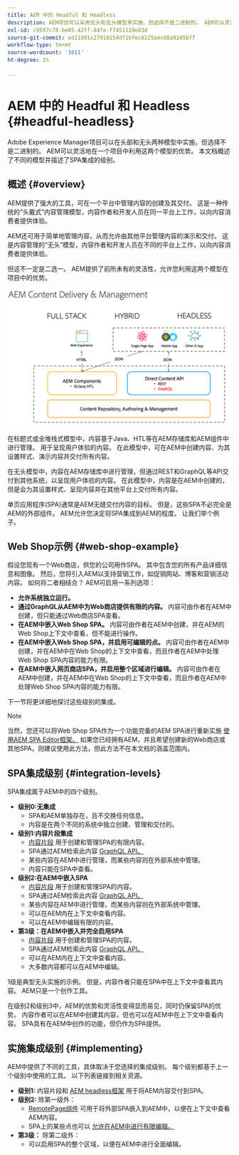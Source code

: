 ```yaml
---
title: AEM 中的 Headful 和 Headless
description: AEM项目可以采用无头和无头模型来实施，但选择不是二进制的。 AEM可以灵活地在一个项目中利用这两个模型的优势。
exl-id: c9597c78-be05-42ff-84fe-f7451119e83d
source-git-commit: ed11891c27910154df1bfec6225aecd8a9245bff
workflow-type: tm+mt
source-wordcount: '1011'
ht-degree: 1%

---
```


# AEM 中的 Headful 和 Headless {#headful-headless}

Adobe Experience Manager项目可以在头部和无头两种模型中实施，但选择不是二进制的。 AEM可以灵活地在一个项目中利用这两个模型的优势。 本文档概述了不同的模型并描述了SPA集成的级别。

## 概述 {#overview}

AEM提供了强大的工具，可在一个平台中管理内容的创建及其交付。 这是一种传统的“头戴式”内容管理模型，内容作者和开发人员在同一平台上工作，以向内容消费者提供体验。

AEM还可用于简单地管理内容，从而允许由其他平台管理内容的演示和交付。 这是内容管理的“无头”模型，内容作者和开发人员在不同的平台上工作，以向内容消费者提供体验。

但这不一定是二选一。 AEM提供了前所未有的灵活性，允许您利用这两个模型在项目中的优势。

![AEM 实施模型](headless/assets/aem-implementation-models.png)

在标题式或全堆栈式模型中，内容基于Java、HTL等在AEM存储库和AEM组件中进行管理。 用于呈现用户体验的内容。 在此模型中，可在AEM中创建内容、为其设置样式、演示内容并交付所有内容。

在无头模型中，内容在AEM存储库中进行管理，但通过REST和GraphQL等API交付到其他系统，以呈现用户体验的内容。 在此模型中，内容是在AEM中创建的，但是会为其设置样式、呈现内容并在其他平台上交付所有内容。

单页应用程序(SPA)通常是AEM无缝交付内容的目标。 但是，这些SPA不必完全是AEM的外部组件。 AEM允许您决定将SPA集成到AEM的程度。 让我们举个例子。

## Web Shop示例 {#web-shop-example}

假设您现有一个Web商店，供您的公司用作SPA。 其中包含您的所有产品详细信息和图像。 然后，您将引入AEM以支持营销工作，如促销网站、博客和营销活动内容。 如何将二者相结合？ AEM可启用一系列选项：

* **允许系统独立运行。**
* **通过GraphQL从AEM中为Web商店提供有限的内容。** 内容可由作者在AEM中创建，但只能通过Web商店SPA查看。
* **在AEM中嵌入Web Shop SPA。** 内容可由作者在AEM中创建，并在AEM的Web Shop上下文中查看，但不能进行操作。
* **在AEM中嵌入Web Shop SPA，并启用可编辑的点。** 内容可由作者在AEM中创建，并在AEM中在Web Shop的上下文中查看，而且作者在AEM中处理Web Shop SPA内容的能力有限。
* **在AEM中嵌入网页商店SPA，并启用整个区域进行编辑。** 内容可由作者在AEM中创建，并在AEM中在Web Shop的上下文中查看，而且作者在AEM中处理Web Shop SPA内容的能力有限。

下一节将更详细地探讨这些级别的集成。

>[!NOTE]
>
>当然，您还可以将Web Shop SPA作为一个功能完备的AEM SPA进行重新实施 [使用AEM SPA Editor框架。](/help/sites-developing/spa-walkthrough.md) 如果您已经拥有AEM，并且希望创建新的Web商店或其他SPA，则建议使用此方法，但此方法不在本文档的涵盖范围内。

## SPA集成级别 {#integration-levels}

SPA集成属于AEM中的四个级别。

* **级别0:无集成**
   * SPA和AEM单独存在，且不交换任何信息。
   * 内容是在两个不同的系统中独立创建、管理和交付的。
* **级别1:内容片段集成**
   * [内容片段](/help/assets/content-fragments/content-fragments.md) 用于创建和管理SPA的有限内容。
   * SPA通过AEM检索此内容 [GraphQL API。](/help/assets/content-fragments/graphql-api-content-fragments.md)
   * 某些内容在AEM中进行管理，而某些内容则在外部系统中管理。
   * 内容只能在SPA中查看。
* **级别2:在AEM中嵌入SPA**
   * [内容片段](/help/assets/content-fragments/content-fragments.md) 用于创建和管理SPA的内容。
   * SPA通过AEM检索此内容 [GraphQL API。](/help/assets/content-fragments/graphql-api-content-fragments.md)
   * 某些内容在AEM中进行管理，而某些内容则在外部系统中管理。
   * 可以在AEM内在上下文中查看内容。
   * 可以在AEM中编辑有限的内容。
* **第3级：在AEM中嵌入并完全启用SPA**
   * [内容片段](/help/assets/content-fragments/content-fragments.md) 用于创建和管理SPA的内容。
   * SPA通过AEM检索此内容 [GraphQL API。](/help/assets/content-fragments/graphql-api-content-fragments.md)
   * 可以在AEM内在上下文中查看内容。
   * 大多数内容都可以在AEM中编辑。

1级是典型无头实施的示例。 但是，内容作者只能在SPA中在上下文中查看其内容。 AEM只是一个创作工具。

在级别2和级别3中，AEM的优势和灵活性变得显而易见，同时仍保留SPA的优势。 内容作者可以在AEM中创建其内容，但也可以在AEM中在上下文中查看内容。 SPA具有在AEM中创作的功能，但仍作为SPA提供。

## 实施集成级别 {#implementing}

AEM中提供了不同的工具，具体取决于您选择的集成级别。 每个级别都基于上一个级别中使用的工具。 以下列表链接到相关资源。

* **级别1:** 内容片段和 [AEM headless框架](/help/sites-developing/headless/introduction.md) 用于将AEM内容交付到SPA。
* **级别2:** 除第一级外：
   * [RemotePage组件](/help/sites-developing/spa-remote-page.md) 可用于将外部SPA嵌入到AEM中，以便在上下文中查看AEM内容。
   * SPA上的某些点也可以 [允许在AEM中进行有限编辑。](/help/sites-developing/spa-edit-external.md)
* **第3级：** 除第二级外：
   * 可以启用SPA的整个区域，以便在AEM中进行全面编辑。
